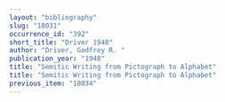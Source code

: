 ```yaml
---
layout: "bibliography"
slug: "18031"
occurrence_id: "392"
short_title: "Driver 1948"
author: "Driver, Godfrey R. "
publication_year: "1948"
title: "Semitic Writing from Pictograph to Alphabet"
title: "Semitic Writing from Pictograph to Alphabet"
previous_item: "18034"
---
```

